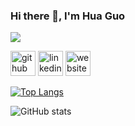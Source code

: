 ### Hi there 👋, I'm Hua Guo
![](https://cdn.cp.adobe.io/content/2/dcx/e0ad4a4e-e1ac-404f-9aa7-77a968110f2a/rendition/preview.jpg/version/3/format/jpg/dimension/width/size/1200)




[<img src='https://cdn.jsdelivr.net/npm/simple-icons@3.0.1/icons/github.svg' alt='github' height='40'>](https://github.com/xiaoye-hua)  [<img src='https://cdn.jsdelivr.net/npm/simple-icons@3.0.1/icons/linkedin.svg' alt='linkedin' height='40'>](https://www.linkedin.com/in/https://www.linkedin.com/in/guo-hua/)  [<img src='https://cdn.jsdelivr.net/npm/simple-icons@3.0.1/icons/icloud.svg' alt='website' height='40'>](https://xiaoye-hua.github.io/)  

[![Top Langs](https://github-readme-stats.vercel.app/api/top-langs/?username=xiaoye-hua)](https://github.com/anuraghazra/github-readme-stats)

![GitHub stats](https://github-readme-stats.vercel.app/api?username=xiaoye-hua&show_icons=true)  

